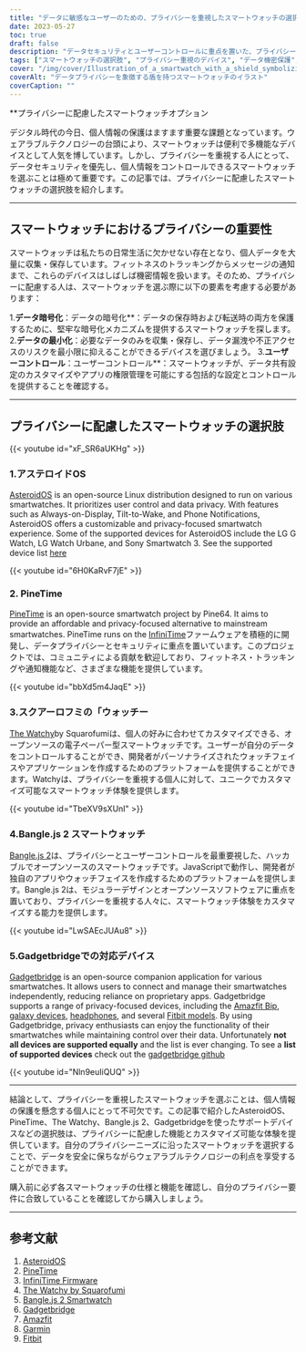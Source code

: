 ```yaml
---
title: "データに敏感なユーザーのための、プライバシーを重視したスマートウォッチの選択肢"
date: 2023-05-27
toc: true
draft: false
description: "データセキュリティとユーザーコントロールに重点を置いた、プライバシー重視のスマートウォッチのトップセレクションをご紹介します。"
tags: ["スマートウォッチの選択肢", "プライバシー重視のデバイス", "データ機密保護", "ユーザーコントロール", "アステロイドオーエス", "パインタイム", "ザ・ウォッチー", "オープン型スマートウォッチ", "バングル.js 2", "ガジェットブリッジ", "ウェアラブルテクノロジー", "データプライバシー", "カスタマイズ可能な体験", "個人情報保護", "オープンソース・スマートウォッチ", "フィットネストラッキング", "通知", "スマートウォッチファームウェア", "個人情報保護意識の高い人", "ガジェットブリッジ対応機種", "アマズフィット・ビップ", "ガーミンウォッチ", "フィットビットモデル", "スマートウォッチ「Pinetime", "スクアーロフミの「ウォッチー", "Pauls_3D_Thingsの「Open Smartwatch」。", "スマートウォッチ「Bangle.js 2", "ガジェットブリッジの互換性", "AsteroidOS対応端末", "スマートウォッチプライバシー機能", "オープンソース・ウェアラブル・テクノロジー", "データプライバシーソリューション"]
cover: "/img/cover/Illustration_of_a_smartwatch_with_a_shield_symbolizing_data.png"
coverAlt: "データプライバシーを象徴する盾を持つスマートウォッチのイラスト"
coverCaption: ""
---
```


**プライバシーに配慮したスマートウォッチオプション

デジタル時代の今日、個人情報の保護はますます重要な課題となっています。ウェアラブルテクノロジーの台頭により、スマートウォッチは便利で多機能なデバイスとして人気を博しています。しかし、プライバシーを重視する人にとって、データセキュリティを優先し、個人情報をコントロールできるスマートウォッチを選ぶことは極めて重要です。この記事では、プライバシーに配慮したスマートウォッチの選択肢を紹介します。

______

## スマートウォッチにおけるプライバシーの重要性

スマートウォッチは私たちの日常生活に欠かせない存在となり、個人データを大量に収集・保存しています。フィットネスのトラッキングからメッセージの通知まで、これらのデバイスはしばしば機密情報を扱います。そのため、プライバシーに配慮する人は、スマートウォッチを選ぶ際に以下の要素を考慮する必要があります：

1.**データ暗号化**：データの暗号化**：データの保存時および転送時の両方を保護するために、堅牢な暗号化メカニズムを提供するスマートウォッチを探します。
2.**データの最小化**：必要なデータのみを収集・保存し、データ漏洩や不正アクセスのリスクを最小限に抑えることができるデバイスを選びましょう。
3.**ユーザーコントロール**：ユーザーコントロール**：スマートウォッチが、データ共有設定のカスタマイズやアプリの権限管理を可能にする包括的な設定とコントロールを提供することを確認する。

______

## プライバシーに配慮したスマートウォッチの選択肢

{{< youtube id="xF_SR6aUKHg" >}}

### 1.アステロイドOS

[AsteroidOS](https://asteroidos.org/) is an open-source Linux distribution designed to run on various smartwatches. It prioritizes user control and data privacy. With features such as Always-on-Display, Tilt-to-Wake, and Phone Notifications, AsteroidOS offers a customizable and privacy-focused smartwatch experience. Some of the supported devices for AsteroidOS include the LG G Watch, LG Watch Urbane, and Sony Smartwatch 3. See the supported device list [here](https://asteroidos.org/watches/)

{{< youtube id="6H0KaRvF7jE" >}}

### 2. PineTime

[PineTime](https://www.pine64.org/pinetime/) is an open-source smartwatch project by Pine64. It aims to provide an affordable and privacy-focused alternative to mainstream smartwatches. PineTime runs on the [InfiniTime](https://github.com/JF002/InfiniTime)ファームウェアを積極的に開発し、データプライバシーとセキュリティに重点を置いています。このプロジェクトでは、コミュニティによる貢献を歓迎しており、フィットネス・トラッキングや通知機能など、さまざまな機能を提供しています。

{{< youtube id="bbXd5m4JaqE" >}}


### 3.スクアーロフミの「ウォッチー

[The Watchy](https://watchy.sqfmi.com/)by Squarofumiは、個人の好みに合わせてカスタマイズできる、オープンソースの電子ペーパー型スマートウォッチです。ユーザーが自分のデータをコントロールすることができ、開発者がパーソナライズされたウォッチフェイスやアプリケーションを作成するためのプラットフォームを提供することができます。Watchyは、プライバシーを重視する個人に対して、ユニークでカスタマイズ可能なスマートウォッチ体験を提供します。

{{< youtube id="TbeXV9sXUnI" >}}

### 4.Bangle.js 2 スマートウォッチ

[Bangle.js 2](https://banglejs.com/)は、プライバシーとユーザーコントロールを最重要視した、ハッカブルでオープンソースのスマートウォッチです。JavaScriptで動作し、開発者が独自のアプリやウォッチフェイスを作成するためのプラットフォームを提供します。Bangle.js 2は、モジュラーデザインとオープンソースソフトウェアに重点を置いており、プライバシーを重視する人々に、スマートウォッチ体験をカスタマイズする能力を提供します。

{{< youtube id="LwSAEcJUAu8" >}}

### 5.Gadgetbridgeでの対応デバイス

[Gadgetbridge](https://gadgetbridge.org/) is an open-source companion application for various smartwatches. It allows users to connect and manage their smartwatches independently, reducing reliance on proprietary apps. Gadgetbridge supports a range of privacy-focused devices, including the [Amazfit Bip](https://amzn.to/3MWQpc3), [galaxy devices](https://codeberg.org/Freeyourgadget/Gadgetbridge/wiki/Galaxy-Buds), [headphones](https://codeberg.org/Freeyourgadget/Gadgetbridge/wiki/Sony-Headphones), and several [Fitbit models](https://codeberg.org/Freeyourgadget/Gadgetbridge/wiki/FitPro). By using Gadgetbridge, privacy enthusiasts can enjoy the functionality of their smartwatches while maintaining control over their data. Unfortunately **not all devices are supported equally** and the list is ever changing. To see a **list of supported devices** check out the [gadgetbridge github](https://github.com/Freeyourgadget/Gadgetbridge)

{{< youtube id="Nln9euIiQUQ" >}}

______

結論として、プライバシーを重視したスマートウォッチを選ぶことは、個人情報の保護を懸念する個人にとって不可欠です。この記事で紹介したAsteroidOS、PineTime、The Watchy、Bangle.js 2、Gadgetbridgeを使ったサポートデバイスなどの選択肢は、プライバシーに配慮した機能とカスタマイズ可能な体験を提供しています。自分のプライバシーニーズに沿ったスマートウォッチを選択することで、データを安全に保ちながらウェアラブルテクノロジーの利点を享受することができます。

購入前に必ず各スマートウォッチの仕様と機能を確認し、自分のプライバシー要件に合致していることを確認してから購入しましょう。

______

## 参考文献

1. [AsteroidOS](https://asteroidos.org/)
2. [PineTime](https://www.pine64.org/pinetime/)
3. [InfiniTime Firmware](https://github.com/JF002/InfiniTime)
4. [The Watchy by Squarofumi](https://watchy.sqfmi.com/)
5. [Bangle.js 2 Smartwatch](https://banglejs.com/)
6. [Gadgetbridge](https://gadgetbridge.org/)
7. [Amazfit](https://www.amazfit.com/)
8. [Garmin](https://www.garmin.com/)
9.  [Fitbit](https://www.fitbit.com/)

